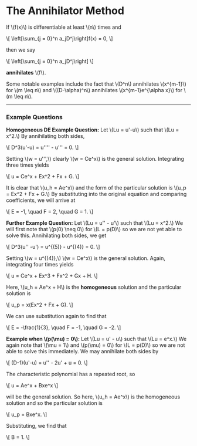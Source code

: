 # The Annihilator Method

If \\(f(x)\\) is differentiable at least \\(n\\) times and

\\[
    \\left[\\sum_{j = 0}^n a_jD^j\\right]f(x) = 0,
\\]

then we say

\\[
    \\left[\\sum_{j = 0}^n a_jD^j\\right]
\\]

**annihilates** \\(f\\).

Some notable examples include the fact that \\(D^n\\) annihilates \\(x^{m-1}\\) for \\(m \\leq n\\) and \\((D-\\alpha)^n\\) annihilates \\(x^{m-1}e^{\\alpha x}\\) for \\(m \\leq n\\).

---

### Example Questions

**Homogeneous DE Example Question:** Let \\(Lu = u'-u\\) such that \\(Lu = x^2.\\) By annihilating both sides,

\\[
    D^3(u'-u) = u'''' - u''' = 0.
\\]

Setting \\(w = u''',\\) clearly \\(w = Ce^x\\) is the general solution. Integrating three times yields

\\[
    u = Ce^x + Ex^2 + Fx + G.
\\]

It is clear that \\(u_h = Ae^x\\) and the form of the particular solution is \\(u_p = Ex^2 + Fx + G.\\) By substituting into the original equation and comparing coefficients, we will arrive at

\\[
    E = -1, \\quad F = 2, \\quad G = 1.
\\]

**Further Example Question:** Let \\(Lu = u'' - u'\\) such that \\(Lu = x^2.\\) We will first note that \\(p(0) \\neq 0\\) for \\(L = p(D)\\) so we are not yet able to solve this. Annihilating both sides, we get

\\[
    D^3(u'' -u') = u^{(5)} - u^{(4)} = 0.
\\]

Setting \\(w = u^{(4)},\\) \\(w = Ce^x\\) is the general solution. Again, integrating four times yields

\\[
    u = Ce^x + Ex^3 + Fx^2 + Gx + H.
\\]

Here, \\(u_h = Ae^x + H\\) is the **homogeneous** solution and the particular solution is

\\[
    u_p = x(Ex^2 + Fx + G).
\\]

We can use substitution again to find that

\\[
    E = -\\frac{1}{3}, \\quad F = -1, \\quad G = -2.
\\]

**Example when \\(p(\\mu) = 0\\):** Let \\(Lu = u' - u\\) such that \\(Lu = e^x.\\) We again note that \\(\\mu = 1\\) and \\(p(\\mu) = 0\\) for \\(L = p(D)\\) so we are not able to solve this immediately. We may annihilate both sides by

\\[
    (D-1)(u'-u) = u'' - 2u' + u = 0.
\\]

The characteristic polynomial has a repeated root, so

\\[
    u = Ae^x + Bxe^x
\\]

will be the general solution. So here, \\(u_h = Ae^x\\) is the homogeneous solution and so the particular solution is

\\[
    u_p = Bxe^x.
\\]

Substituting, we find that

\\[
    B = 1.
\\]